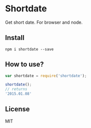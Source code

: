 # Shortdate

Get short date. For browser and node.

## Install

```
npm i shortdate --save
```

## How to use?

```js
var shortdate = require('shortdate');

shortdate();
// returns
'2015.01.08'
```

## License

MIT
